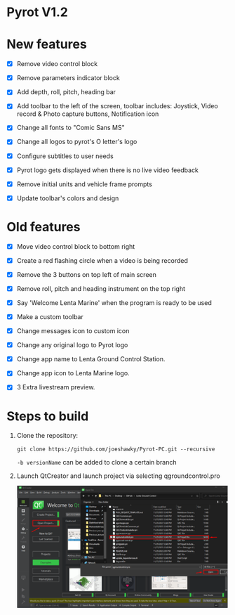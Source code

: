 # **Pyrot V1.2**

# New features
- [x] Remove video control block
- [x] Remove parameters indicator block
- [x] Add depth, roll, pitch, heading bar
- [x] Add toolbar to the left of the screen, toolbar includes: Joystick, Video record & Photo capture buttons, Notification icon
- [x] Change all fonts to "Comic Sans MS"
- [x] Change all logos to pyrot's O letter's logo
- [x] Configure subtitles to user needs
- [x] Pyrot logo gets displayed when there is no live video feedback
- [x] Remove initial units and vehicle frame prompts
- [x] Update toolbar's colors and design  

  
# Old features
- [x] Move video control block to bottom right
- [x] Create a red flashing circle when a video is being recorded
- [x] Remove the 3 buttons on top left of main screen
- [x] Remove roll, pitch and heading instrument on the top right
- [x] Say 'Welcome Lenta Marine' when the program is ready to be used
- [x] Make a custom toolbar
- [x] Change messages icon to custom icon
- [x] Change any original logo to Pyrot logo
- [x] Change app name to Lenta Ground Control Station.
- [x] Change app icon to Lenta Marine logo.  
- [x] 3 Extra livestream preview.


# Steps to build
1. Clone the repository:
   ```
   git clone https://github.com/joeshawky/Pyrot-PC.git --recursive
   ```
   `-b versionName` can be added to clone a certain branch


2. Launch QtCreator and launch project via selecting qgroundcontrol.pro

    <img src="./doc/qtCreatorTutorial.png">

